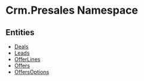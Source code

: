 ﻿---
uid: Crm.Presales
---
# Crm.Presales Namespace

## Entities
- [Deals](Crm.Presales.Deals.md)  
- [Leads](Crm.Presales.Leads.md)  
- [OfferLines](Crm.Presales.OfferLines.md)  
- [Offers](Crm.Presales.Offers.md)  
- [OffersOptions](Crm.Presales.OffersOptions.md)  

